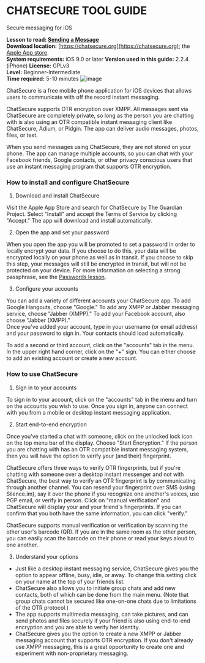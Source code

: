 [Title]: # ()
[Order]: # (0)

# CHATSECURE TOOL GUIDE

Secure messaging for iOS

**Lesson to read: [Sending a Message](umbrella://lesson/sending-a-message)**  
**Download location:** [https://chatsecure.org](https://chatsecure.org); the [Apple App store](https://itunes.apple.com/us/app/chatsecure/id464200063).  
**System requirements:** iOS 9.0 or later
**Version used in this guide:** 2.2.4 (iPhone)
**License:** GPLv3  
**Level:** Beginner-Intermediate  
**Time required:** 5-10 minutes
![image](tool_chatsecure.png)

ChatSecure is a free mobile phone application for iOS devices that allows users to communicate with off the record instant messaging. 

ChatSecure supports OTR  encryption  over XMPP. All messages sent via ChatSecure are completely private, so long as the person you are chatting with is also using an OTR compatible instant messaging client like ChatSecure, Adium, or Pidgin. The app can deliver audio messages, photos, files, or text.

When you send messages using ChatSecure, they are not stored on your phone. The app can manage multiple accounts, so you can chat with your Facebook friends, Google contacts, or other privacy conscious users that use an instant messaging program that supports OTR encryption.

### How to install and configure ChatSecure

1. Download and install ChatSecure

Visit the Apple App Store and search for ChatSecure by The Guardian Project. Select "Install" and accept the Terms of Service by clicking "Accept." The app will download and install automatically.

2. Open the app and set your password

When you open the app you will be promoted to set a password in order to locally encrypt your data. If you choose to do this, your data will be encrypted locally on your phone as well as in transit. If you choose to skip this step, your messages will still be encrypted in transit, but will not be protected on your device. For more information on selecting a strong passphrase, see the [Passwords lesson](umbrella://lesson/passwords).

3. Configure your accounts

You can add a variety of different accounts your ChatSecure app. To add Google Hangouts, choose "Google." To add any XMPP or Jabber messaging service, choose "Jabber (XMPP)." To add your Facebook account, also choose "Jabber (XMPP)."  
Once you've added your account, type in your username (or email address) and your password to sign in. Your contacts should load automatically.

To add a second or third account, click on the "accounts" tab in the menu. In the upper right hand corner, click on the "+" sign. You can either choose to add an existing account or create a new account.

### How to use ChatSecure

1. Sign in to your accounts

To sign in to your account, click on the "accounts" tab in the menu and turn on the accounts you wish to use. Once you sign in, anyone can connect with you from a mobile or desktop instant messaging application.

2. Start end-to-end encryption

Once you've started a chat with someone, click on the unlocked lock icon on the top menu bar of the display. Choose "Start Encryption." If the person you are chatting with has an OTR compatible instant messaging system, then you will have the option to verify your (and their) fingerprint.

ChatSecure offers three ways to verify OTR fingerprints, but if you're chatting with someone over a desktop instant messenger and not with ChatSecure, the best way to verify an OTR fingerprint is by communicating through another channel. You can resend your fingerprint over SMS (using Silence.im), say it over the phone if you recognize one another's voices, use PGP email, or verify in person. Click on "manual verification" and ChatSecure will display your and your friend's fingerprints. If you can confirm that you both have the same information, you can click "verify."

ChatSecure supports manual verification or verification by scanning the other user's barcode (QR). If you are in the same room as the other person, you can easily scan the barcode on their phone or read your keys aloud to one another.

3. Understand your options

- Just like a desktop instant messaging service, ChatSecure gives you the option to appear offline, busy, idle, or away. To change this setting click on your name at the top of your friends list.  
- ChatSecure also allows you to initiate group chats and add new contacts, both of which can be done from the main menu. (Note that group chats cannot be secured like one-on-one chats due to limitations of the OTR protocol.)  
- The app supports multimedia messaging, can take pictures, and can send photos and files securely if your friend is also using end-to-end encryption and you are able to verify her identity.  
- ChatSecure gives you the option to create a new XMPP or Jabber messaging account that supports OTR encryption. If you don't already use XMPP messaging, this is a great opportunity to create one and experiment with non-proprietary messaging.
